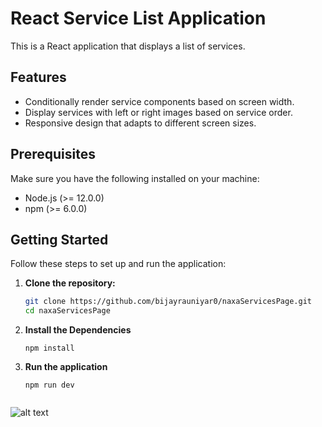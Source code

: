 # React Service List Application

This is a React application that displays a list of services.

## Features

- Conditionally render service components based on screen width.
- Display services with left or right images based on service order.
- Responsive design that adapts to different screen sizes.

## Prerequisites

Make sure you have the following installed on your machine:

- Node.js (>= 12.0.0)
- npm (>= 6.0.0)

## Getting Started

Follow these steps to set up and run the application:

1. **Clone the repository:**

   ```bash
   git clone https://github.com/bijayrauniyar0/naxaServicesPage.git
   cd naxaServicesPage

2.  **Install the Dependencies**

    ```
    npm install

3.  **Run the application**

    ```
    npm run dev


![alt text](https://github.com/bijayrauniyar0/naxaServicesPage/blob/main/src/assets/pageScreenShot.png "Screenshot of page")
